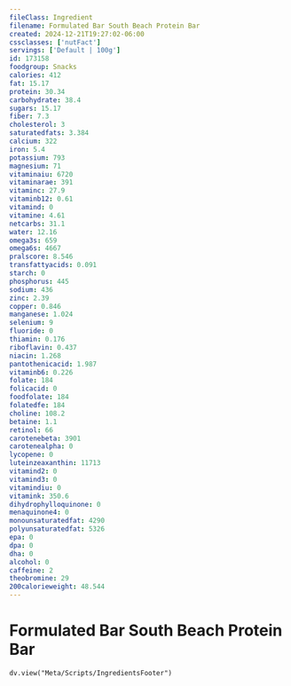 ```yaml
---
fileClass: Ingredient
filename: Formulated Bar South Beach Protein Bar
created: 2024-12-21T19:27:02-06:00
cssclasses: ['nutFact']
servings: ['Default | 100g']
id: 173158
foodgroup: Snacks
calories: 412
fat: 15.17
protein: 30.34
carbohydrate: 38.4
sugars: 15.17
fiber: 7.3
cholesterol: 3
saturatedfats: 3.384
calcium: 322
iron: 5.4
potassium: 793
magnesium: 71
vitaminaiu: 6720
vitaminarae: 391
vitaminc: 27.9
vitaminb12: 0.61
vitamind: 0
vitamine: 4.61
netcarbs: 31.1
water: 12.16
omega3s: 659
omega6s: 4667
pralscore: 8.546
transfattyacids: 0.091
starch: 0
phosphorus: 445
sodium: 436
zinc: 2.39
copper: 0.846
manganese: 1.024
selenium: 9
fluoride: 0
thiamin: 0.176
riboflavin: 0.437
niacin: 1.268
pantothenicacid: 1.987
vitaminb6: 0.226
folate: 184
folicacid: 0
foodfolate: 184
folatedfe: 184
choline: 108.2
betaine: 1.1
retinol: 66
carotenebeta: 3901
carotenealpha: 0
lycopene: 0
luteinzeaxanthin: 11713
vitamind2: 0
vitamind3: 0
vitamindiu: 0
vitamink: 350.6
dihydrophylloquinone: 0
menaquinone4: 0
monounsaturatedfat: 4290
polyunsaturatedfat: 5326
epa: 0
dpa: 0
dha: 0
alcohol: 0
caffeine: 2
theobromine: 29
200calorieweight: 48.544
---
```


# Formulated Bar South Beach Protein Bar

```dataviewjs
dv.view("Meta/Scripts/IngredientsFooter")
```